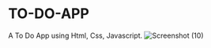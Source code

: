 # TO-DO-APP
A To Do App using Html, Css, Javascript.
![Screenshot (10)](https://user-images.githubusercontent.com/79761277/153760300-a1cca418-e39c-417f-836b-117c722580d6.png)
